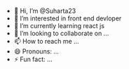 - 👋 Hi, I’m @Suharta23
- 👀 I’m interested in front end devloper
- 🌱 I’m currently learning react js
- 💞️ I’m looking to collaborate on ...
- 📫 How to reach me ...
- 😄 Pronouns: ...
- ⚡ Fun fact: ...

<!---
Suharta23/Suharta23 is a ✨ special ✨ repository because its `README.md` (this file) appears on your GitHub profile.
You can click the Preview link to take a look at your changes.
--->
